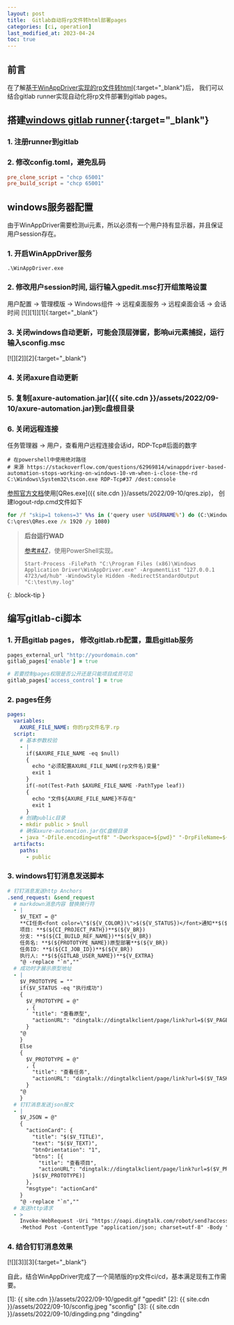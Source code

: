```yaml
---
layout: post
title:  Gitlab自动将rp文件转html部署pages
categories: [ci, operation]
last_modified_at: 2023-04-24
toc: true
---
```


## 前言
在了解[基于WinAppDriver实现的rp文件转html](./2022-09-02-windows-app-driver-axure.md){:target="_blank"}后，
我们可以结合gitlab runner实现自动化将rp文件部署到gitlab pages。

## 搭建[windows gitlab runner](https://docs.gitlab.com/runner/install/windows.html){:target="_blank"}

### 1. 注册runner到gitlab
### 2. 修改config.toml，避免乱码
```toml
pre_clone_script = "chcp 65001"
pre_build_script = "chcp 65001"
```

## windows服务器配置

由于WinAppDriver需要检测ui元素，所以必须有一个用户持有显示器，并且保证用户session存在。

### 1. 开启WinAppDriver服务
```shell
.\WinAppDriver.exe
```
### 2. 修改用户session时间, 运行输入gpedit.msc打开组策略设置
用户配置 -> 管理模版 -> Windows组件 -> 远程桌面服务 -> 远程桌面会话 -> 会话时间
[![][1]][1]{:target="_blank"}

### 3. 关闭windows自动更新，可能会顶层弹窗，影响ui元素捕捉，运行输入sconfig.msc

[![][2]][2]{:target="_blank"}

### 4. 关闭axure自动更新
### 5. 复制[axure-automation.jar]({{ site.cdn }}/assets/2022/09-10/axure-automation.jar)到c盘根目录
### 6. 关闭远程连接
任务管理器 -> 用户，查看用户远程连接会话id，RDP-Tcp#后面的数字
```shell
# 在powershell中使用绝对路径
# 来源 https://stackoverflow.com/questions/62969814/winappdriver-based-automation-stops-working-on-windows-10-vm-when-i-close-the-rd
C:\Windows\System32\tscon.exe RDP-Tcp#37 /dest:console
```
[参照官方文档](https://github.com/microsoft/WinAppDriver/blob/master/Docs/RunningOnRemoteMachine.md)使用[QRes.exe]({{ site.cdn }}/assets/2022/09-10/qres.zip)，
创建logout-rdp.cmd文件如下
```cmd
for /f "skip=1 tokens=3" %%s in ('query user %USERNAME%') do (C:\Windows\System32\tscon.exe %%s /dest:console 
C:\qres\QRes.exe /x 1920 /y 1080)
```

> **后台运行WAD**
> 
> [参考#47](https://github.com/microsoft/WinAppDriver/issues/47#issuecomment-594452572)，使用PowerShell实现。
> ```shell
> Start-Process -FilePath "C:\Program Files (x86)\Windows Application Driver\WinAppDriver.exe" -ArgumentList "127.0.0.1 4723/wd/hub" -WindowStyle Hidden -RedirectStandardOutput "C:\test\my.log"
> ```
{: .block-tip }

## 编写gitlab-ci脚本

### 1. 开启gitlab pages， 修改gitlab.rb配置，重启gitlab服务
```ruby
pages_external_url "http://yourdomain.com"
gitlab_pages['enable'] = true

# 若要控制pages权限是否公开还是只能项目成员可见
gitlab_pages['access_control'] = true
```

### 2. pages任务
```yaml
pages:
  variables:
    AXURE_FILE_NAME: 你的rp文件名字.rp
  script:
    # 基本参数校验
    - |
      if($AXURE_FILE_NAME -eq $null) 
      {
        echo "必须配置AXURE_FILE_NAME(rp文件名)变量"
        exit 1
      }
      if(-not(Test-Path $AXURE_FILE_NAME -PathType leaf))
      {
        echo "文件${AXURE_FILE_NAME}不存在"
        exit 1
      }
    # 创建public目录
    - mkdir public > $null
    # 确保axure-automation.jar在C盘根目录
    - java "-Dfile.encoding=utf8" "-Dworkspace=${pwd}" "-DrpFileName=${AXURE_FILE_NAME}" -jar C:\axure-automation.jar
  artifacts:
    paths:
      - public
```
### 3. windows钉钉消息发送脚本

```yaml
# 钉钉消息发送http Anchors
.send_request: &send_request
  # markdown消息内容 替换换行符
  - |
    $V_TEXT = @"
    **CI任务<font color=\"$(${V_COLOR})\">$(${V_STATUS})</font>通知**$(${V_BR})
    项目: **$(${CI_PROJECT_PATH})**$(${V_BR})
    分支: **$(${CI_BUILD_REF_NAME})**$(${V_BR})
    任务名: **$(${PROTOTYPE_NAME})原型部署**$(${V_BR})
    任务ID: **$(${CI_JOB_ID})**$(${V_BR})
    执行人: **$(${GITLAB_USER_NAME})**${V_EXTRA}
    "@ -replace "`n",""
  # 成功时才展示原型地址
  - |
    $V_PROTOTYPE = ""
    if($V_STATUS -eq "执行成功")
    {
      $V_PROTOTYPE = @"
      , {
        "title": "查看原型",
        "actionURL": "dingtalk://dingtalkclient/page/link?url=$($V_PAGES_URL)&pc_slide=false"
      }
    "@
    } 
    Else 
    {
      $V_PROTOTYPE = @"
      , {
        "title": "查看任务",
        "actionURL": "dingtalk://dingtalkclient/page/link?url=$($V_TASK_URL)&pc_slide=false"
      }
    "@
    }
  # 钉钉消息发送json报文
  - |
    $V_JSON = @"
    {
      "actionCard": {
        "title": "$($V_TITLE)",
        "text": "$($V_TEXT)",
        "btnOrientation": "1",
        "btns": [{
          "title": "查看项目",
          "actionURL": "dingtalk://dingtalkclient/page/link?url=$($V_PROJECT_URL)&pc_slide=false"
        }$($V_PROTOTYPE)]
      },
      "msgtype": "actionCard"
    }
    "@ -replace "`n",""
  # 发送http请求
  - >
    Invoke-WebRequest -Uri "https://oapi.dingtalk.com/robot/send?access_token=$DINGTALK_ACCESS_TOKEN"
    -Method Post -ContentType "application/json; charset=utf-8" -Body "$V_JSON" -UseBasicParsing
```
### 4. 结合钉钉消息效果

[![][3]][3]{:target="_blank"}

自此，结合WinAppDriver完成了一个简陋版的rp文件ci/cd，基本满足现有工作需要。

[1]: {{ site.cdn }}/assets/2022/09-10/gpedit.gif "gpedit"
[2]: {{ site.cdn }}/assets/2022/09-10/sconfig.jpeg "sconfig"
[3]: {{ site.cdn }}/assets/2022/09-10/dingding.png "dingding"
